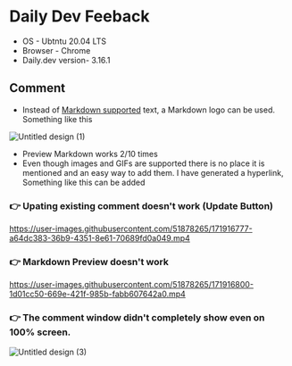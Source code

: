 # Daily Dev Feeback
- OS - Ubtntu 20.04 LTS
- Browser - Chrome
- Daily.dev version- 3.16.1

## Comment

- Instead of [Markdown supported]() text, a Markdown logo can be used. Something like this

 ![Untitled design (1)](https://user-images.githubusercontent.com/51878265/171915545-fd436559-8b22-4ff3-a56e-13d9f553cd22.png)
 
- Preview Markdown works 2/10 times
- Even though images and GIFs are supported there is no place it is mentioned and an easy way to add them. I have generated a hyperlink, Something like this can be added

### 👉 Upating existing comment doesn't work (Update Button)

https://user-images.githubusercontent.com/51878265/171916777-a64dc383-36b9-4351-8e61-70689fd0a049.mp4

### 👉 Markdown Preview doesn't work

https://user-images.githubusercontent.com/51878265/171916800-1d01cc50-669e-421f-985b-fabb607642a0.mp4

### 👉 The comment window didn't completely show even on 100% screen.

![Untitled design (3)](https://user-images.githubusercontent.com/51878265/171919378-6a169de4-35b8-40d6-8692-8b985e3cf32d.png)


